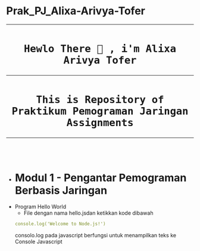 # Prak_PJ_Alixa-Arivya-Tofer



<table align="center">
  <tr>
    <th>
      <h1><code>Hewlo There 👋 , i'm Alixa Arivya Tofer</code></h1>
    </th>
  </tr>
  <tr>
    <th>
      <h1><code>This is Repository of Praktikum Pemograman Jaringan Assignments</code></h1>
    </th>
  </tr>
</table><br><br>

 * # Modul 1 - Pengantar Pemograman Berbasis Jaringan
- Program Hello World
    - File dengan nama hello.jsdan ketikkan kode dibawah
    ```yml
    console.log('Welcome to Node.js!')
  ```
    consolo.log pada javascript berfungsi untuk menampilkan teks ke Console Javascript
